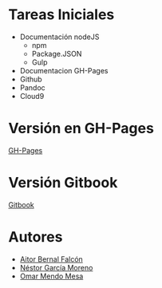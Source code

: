 # Tareas Iniciales
* Documentación nodeJS
  * npm
  * Package.JSON
  * Gulp
* Documentacion GH-Pages
* Github
* Pandoc
* Cloud9

# Versión en GH-Pages

[GH-Pages](https://chinegua.github.io/tareas-iniciales-aitor-nestor-omar/)


# Versión Gitbook

[Gitbook](https://chinegua.gitbooks.io/tareas-iniciales-aitornestoromar/content/)

# Autores
* [Aitor Bernal Falcón](https://chinegua.github.io/)
* [Néstor García Moreno](https://nestor-gm.github.io/)
* [Omar Mendo Mesa](https://ozzrocker95.github.io/)

